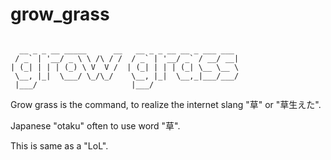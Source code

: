 # grow_grass
```

  __ _ _ __ _____      __   __ _ _ __ __ _ ___ ___
 / _` | '__/ _ \ \ /\ / /  / _` | '__/ _` / __/ __|
| (_| | | | (_) \ V  V /  | (_| | | | (_| \__ \__ \
 \__, |_|  \___/ \_/\_/    \__, |_|  \__,_|___/___/
 |___/                     |___/

```
Grow grass is the command, to realize the internet slang "草" or "草生えた".

Japanese "otaku" often to use word "草".

This is same as a "LoL".
